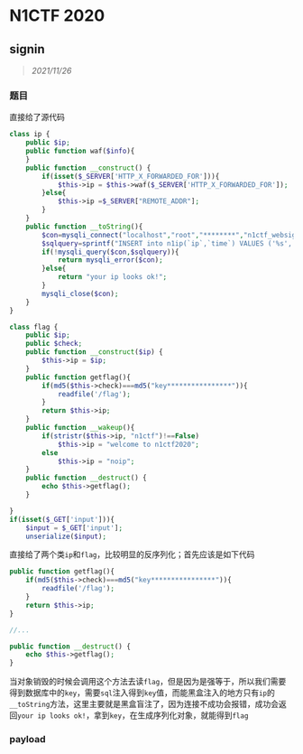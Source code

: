 # N1CTF 2020

## signin

> *2021/11/26*

### 题目

直接给了源代码

```php
class ip {
    public $ip;
    public function waf($info){
    }
    public function __construct() {
        if(isset($_SERVER['HTTP_X_FORWARDED_FOR'])){
            $this->ip = $this->waf($_SERVER['HTTP_X_FORWARDED_FOR']);
        }else{
            $this->ip =$_SERVER["REMOTE_ADDR"];
        }
    }
    public function __toString(){
        $con=mysqli_connect("localhost","root","********","n1ctf_websign");
        $sqlquery=sprintf("INSERT into n1ip(`ip`,`time`) VALUES ('%s','%s')",$this->waf($_SERVER['HTTP_X_FORWARDED_FOR']),time());
        if(!mysqli_query($con,$sqlquery)){
            return mysqli_error($con);
        }else{
            return "your ip looks ok!";
        }
        mysqli_close($con);
    }
}

class flag {
    public $ip;
    public $check;
    public function __construct($ip) {
        $this->ip = $ip;
    }
    public function getflag(){
    	if(md5($this->check)===md5("key****************")){
    		readfile('/flag');
    	}
        return $this->ip;
    }
    public function __wakeup(){
        if(stristr($this->ip, "n1ctf")!==False)
            $this->ip = "welcome to n1ctf2020";
        else
            $this->ip = "noip";
    }
    public function __destruct() {
        echo $this->getflag();
    }

}
if(isset($_GET['input'])){
    $input = $_GET['input'];
	unserialize($input);
```

直接给了两个类`ip`和`flag`，比较明显的反序列化；首先应该是如下代码

```php
public function getflag(){
    if(md5($this->check)===md5("key****************")){
        readfile('/flag');
    }
    return $this->ip;
}

//...

public function __destruct() {
    echo $this->getflag();
}
```

当对象销毁的时候会调用这个方法去读`flag`，但是因为是强等于，所以我们需要得到数据库中的`key`，需要`sql`注入得到`key`值，而能黑盒注入的地方只有`ip`的`__toString`方法，这里主要就是黑盒盲注了，因为连接不成功会报错，成功会返回`your ip looks ok!`，拿到`key`，在生成序列化对象，就能得到`flag`

### payload